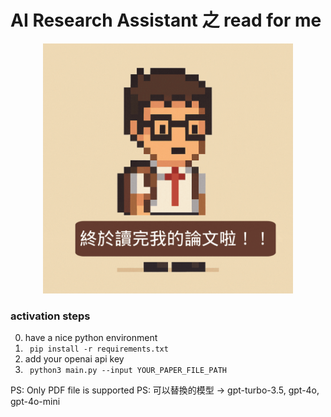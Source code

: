 # AI Research Assistant 之 read for me 

<p align="center">
  <img src="./agent/anime.gif" alt="讀論文神器" width="400"/>
</p>

### activation steps

0. have a nice python environment
1. ``` pip install -r requirements.txt```
2. add your openai api key
3. ``` python3 main.py --input YOUR_PAPER_FILE_PATH```

PS: Only PDF file is supported
PS: 可以替換的模型 -> gpt-turbo-3.5, gpt-4o, gpt-4o-mini